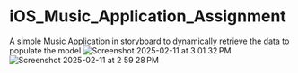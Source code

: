 # iOS_Music_Application_Assignment
A simple Music Application in storyboard to dynamically retrieve the data to populate the model
![Screenshot 2025-02-11 at 3 01 32 PM](https://github.com/user-attachments/assets/9173f7f0-fc31-4853-8022-5d84cd8ce221)
![Screenshot 2025-02-11 at 2 59 28 PM](https://github.com/user-attachments/assets/7be62fde-f8db-47f8-945a-db7000f0d236)
